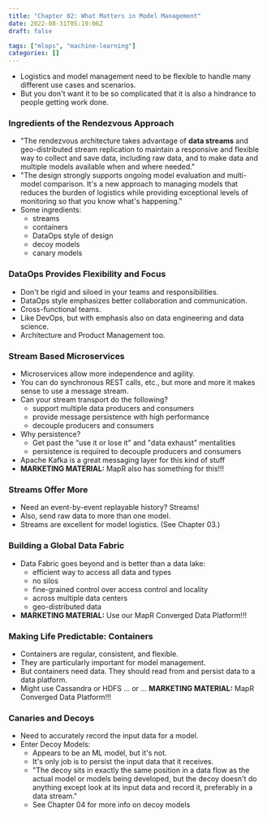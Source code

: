 ```yaml
---
title: "Chapter 02: What Matters in Model Management"
date: 2022-08-31T05:19:06Z
draft: false

tags: ["mlops", "machine-learning"]
categories: []
---
```


- Logistics and model management need to be flexible to handle many different use cases and scenarios.
- But you don't want it to be so complicated that it is also a hindrance to people getting work done.


### Ingredients of the Rendezvous Approach

- "The rendezvous architecture takes advantage of **data streams** and
  geo-distributed stream replication to maintain a responsive and flexible way
  to collect and save data, including raw data, and to make data and multiple
  models available when and where needed."
- "The design strongly supports ongoing model evaluation and multi-model
  comparison. It's a new approach to managing models that reduces the burden of
  logistics while providing exceptional levels of monitoring so that you know
  what's happening."
- Some ingredients:
    - streams
    - containers
    - DataOps style of design
    - decoy models
    - canary models


### DataOps Provides Flexibility and Focus

- Don't be rigid and siloed in your teams and responsibilities.
- DataOps style emphasizes better collaboration and communication.
- Cross-functional teams.
- Like DevOps, but with emphasis also on data engineering and data science.
- Architecture and Product Management too.


### Stream Based Microservices

- Microservices allow more independence and agility.
- You can do synchronous REST calls, etc., but more and more it makes sense to
  use a message stream.
- Can your stream transport do the following?
	- support multiple data producers and consumers
	- provide message persistence with high performance
	- decouple producers and consumers
- Why persistence?
	- Get past the "use it or lose it" and "data exhaust" mentalities
	- persistence is required to decouple producers and consumers
- Apache Kafka is a great messaging layer for this kind of stuff
- **MARKETING MATERIAL:** MapR also has something for this!!!


### Streams Offer More

- Need an event-by-event replayable history?  Streams!
- Also, send raw data to more than one model.
- Streams are excellent for model logistics. (See Chapter 03.)


### Building a Global Data Fabric

- Data Fabric goes beyond and is better than a data lake:
	- efficient way to access all data and types
	- no silos
	- fine-grained control over access control and locality
	- across multiple data centers
	- geo-distributed data
- **MARKETING MATERIAL:** Use our MapR Converged Data Platform!!!


### Making Life Predictable: Containers

- Containers are regular, consistent, and flexible.
- They are particularly important for model management.
- But containers need data.  They should read from and persist data to a data
  platform.
- Might use Cassandra or HDFS ... or ... **MARKETING MATERIAL:** MapR Converged
  Data Platform!!!


### Canaries and Decoys

- Need to accurately record the input data for a model.
- Enter Decoy Models:
    - Appears to be an ML model, but it's not.
    - It's only job is to persist the input data that it receives.
	- "The decoy sits in exactly the same position in a data flow as the actual
	  model or models being developed, but the decoy doesn't do anything except
      look at its input data and record it, preferably in a data stream."
    - See Chapter 04 for more info on decoy models
